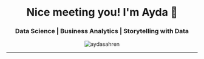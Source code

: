 <h1 align="center"> Nice meeting you! I'm Ayda 👋 </h1>
<h3 align="center">Data Science | Business Analytics | Storytelling with Data</h3>

<p align="center">
  <img src="https://komarev.com/ghpvc/?username=aydasahren&label=Profile%20views&color=0e75b6&style=flat" alt="aydasahren" />
</p>

---
